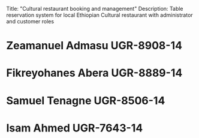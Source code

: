 Title: "Cultural restaurant booking and management"
Description: Table reservation system for local Ethiopian Cultural restaurant with administrator and customer roles

# Zeamanuel Admasu  UGR-8908-14
# Fikreyohanes Abera  UGR-8889-14
# Samuel Tenagne UGR-8506-14 
# Isam Ahmed UGR-7643-14
